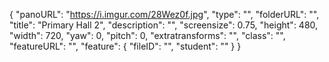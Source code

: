 {
      "panoURL": "https://i.imgur.com/28Wez0f.jpg",
      "type": "",
      "folderURL": "",
      "title": "Primary Hall 2",
      "description": "",
      "screensize": 0.75,
      "height": 480,
      "width": 720,
      "yaw": 0,
      "pitch": 0,
      "extratransforms": "",
      "class": "",
      "featureURL": "",
      "feature": {
         "fileID": "",
         "student": ""
      }
   }